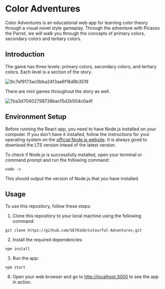 # Color Adventures
Color Adventures is an educational web app for learning color theory through a visual novel style gameplay. Through the adventure with Picasso the Parrot, we will walk you through the concepts of primary colors, secondary colors and tertiary colors.

## Introduction

The game has three levels: primary colors, secondary colors, and tertiary colors. Each level is a section of the story.

![9c7ef9173ac0bba24f3aa6f18d8b3519](https://github.com/typ00ytsa347/color-adventures/assets/79774614/dcc7b961-14da-43eb-bdf6-5f6de69e4576)

There are mini games throughout the story as well.

![7ba3d70402798736bacf5d2b504c0a4f](https://github.com/typ00ytsa347/color-adventures/assets/79774614/d14ee83d-82b4-468f-a41e-ca3a288a2c2a)

## Environment Setup

Before running the React app, you need to have Node.js installed on your computer. If you don't have it installed, follow the instructions for your operating system on the [official Node.js website](https://nodejs.org/en/download/). It is always good to download the LTS version intead of the latest version.

To check if Node.js is successfully installed, open your terminal or command prompt and run the following command:

```
node -v
```

This should output the version of Node.js that you have installed.

## Usage

To use this repository, follow these steps:

1. Clone this repository to your local machine using the following command:

```
git clone https://github.com/SE701G9/Colourful-Adventures.git
```

2. Install the required dependencies:

```
npm install
```

3. Run the app:

```
npm start
```

6. Open your web browser and go to [http://localhost:3000](http://localhost:3000) to see the app in action.
